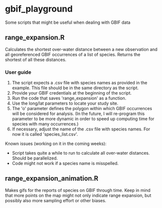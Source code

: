 # gbif_playground

Some scripts that might be useful when dealing with GBIF data

## range_expansion.R

Calculates the shortest over-water distance between a new observation and all georeferenced GBIF occurrences of a list of species. Returns the shortest of all these distances.

### User guide

1. The script expects a .csv file with species names as provided in the example. This file should be in the same directory as the script.
2. Provide your GBIF credentials at the beginning of the script.
3. Run the code that saves 'range_expansion' as a function.
4. Use the long/lat parameters to locate your study site.
5. The 'o' parameter defines the polygon within which GBIF occurrences will be considered for analysis. (In the future, I will re-program this parameter to be more dynamic in order to speed up computing time for species with many occurrences.)
6. If necessary, adjust the name of the .csv file with species names. For now it is called 'species_list.csv'.

Known issues (working on it in the coming weeks):
- Script takes quite a while to run to calculate all over-water distances. Should be parallelized.
- Code might not work if a species name is misspelled.

## range_expansion_animation.R

Makes gifs for the reports of species on GBIF through time. Keep in mind that more points on the map might not only indicate range expansion, but possibly also more sampling effort or other biases.
